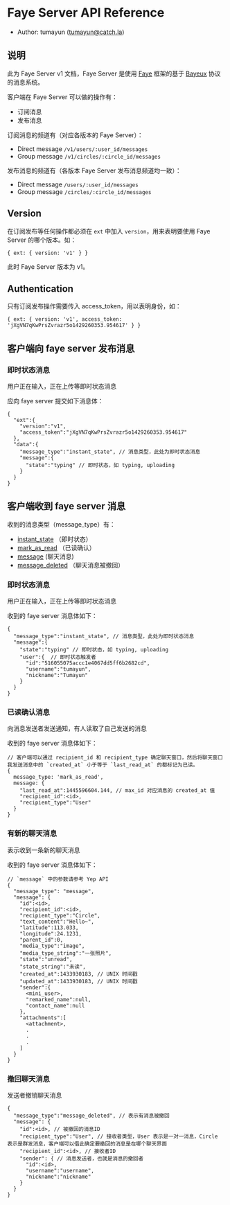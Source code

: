 # Faye Server API Reference

* Author: tumayun (tumayun@catch.la)

## 说明

此为 Faye Server v1 文档，Faye Server 是使用 [Faye](http://faye.jcoglan.com/) 框架的基于 [Bayeux](http://svn.cometd.org/trunk/bayeux/bayeux.html) 协议的消息系统。

客户端在 Faye Server 可以做的操作有：

* 订阅消息
* 发布消息

订阅消息的频道有（对应各版本的 Faye Server）：

* Direct message `/v1/users/:user_id/messages`
* Group message `/v1/circles/:circle_id/messages`

发布消息的频道有（各版本 Faye Server 发布消息频道均一致）：

* Direct message `/users/:user_id/messages`
* Group message `/circles/:circle_id/messages`

## Version

在订阅发布等任何操作都必须在 `ext` 中加入 `version`，用来表明要使用 Faye Server 的哪个版本。如：

```
{ ext: { version: 'v1' } }
```

此时 Faye Server 版本为 v1。


## Authentication

只有订阅发布操作需要传入 access_token，用以表明身份，如：

```
{ ext: { version: 'v1', access_token: 'jXgVN7qKwPrsZvrazr5o1429260353.954617' } }
```

## 客户端向 faye server 发布消息

### 即时状态消息

用户正在输入，正在上传等即时状态消息

应向 faye server 提交如下消息体：

```
{
  "ext":{
    "version":"v1",
    "access_token":"jXgVN7qKwPrsZvrazr5o1429260353.954617"
  },
  "data":{
    "message_type":"instant_state", // 消息类型，此处为即时状态消息
    "message":{
      "state":"typing" // 即时状态，如 typing, uploading
    }
  }
}
```

## 客户端收到 faye server 消息

收到的消息类型（message_type）有：

* [instant_state](#即时状态消息) （即时状态）
* [mark_as_read](#已读确认消息) （已读确认）
* [message](#有新的聊天消息) (聊天消息)
* [message_deleted](#撤回聊天消息) （聊天消息被撤回）

### 即时状态消息

用户正在输入，正在上传等即时状态消息

收到的 faye server 消息体如下：

```
{
  "message_type":"instant_state", // 消息类型，此处为即时状态消息
  "message":{
    "state":"typing" // 即时状态，如 typing, uploading
    "user":{  // 即时状态触发者
      "id":"516055075accc1e4067dd5ff6b2682cd",
      "username":"tumayun",
      "nickname":"Tumayun"
    }
  }
}
```

### 已读确认消息

向消息发送者发送通知，有人读取了自己发送的消息

收到的 faye server 消息体如下：

```
// 客户端可以通过 recipient_id 和 recipient_type 确定聊天窗口，然后将聊天窗口我发送消息中的 `created_at` 小于等于 `last_read_at` 的都标记为已读。
{
  message_type: 'mark_as_read',
  message: {
    "last_read_at":1445596604.144, // max_id 对应消息的 created_at 值
    "recipient_id":<id>,
    "recipient_type":"User"
  }
}
```

### 有新的聊天消息

表示收到一条新的聊天消息

收到的 faye server 消息体如下：

``` 
// `message` 中的参数请参考 Yep API
{
  "message_type": "message",
  "message": {
    "id":<id>,
    "recipient_id":<id>,
    "recipient_type":"Circle",
    "text_content":"Hello~",
    "latitude":113.033,
    "longitude":24.1231,
    "parent_id":0,
    "media_type":"image",
    "media_type_string":"一张照片",
    "state":"unread",
    "state_string":"未读",
    "created_at":1433930183, // UNIX 时间戳
    "updated_at":1433930183, // UNIX 时间戳
    "sender":{
      <mini_user>,
      "remarked_name":null,
      "contact_name":null
    },
    "attachments":[
      <attachment>,
      .
      .
      .
    ]
  }
}
```

### 撤回聊天消息

发送者撤销聊天消息

```
{
  "message_type":"message_deleted", // 表示有消息被撤回
  "message": {
    "id":<id>, // 被撤回的消息ID
    "recipient_type":"User", // 接收者类型，User 表示是一对一消息，Circle 表示是群发消息，客户端可以借此确定要撤回的消息是在哪个聊天界面
    "recipient_id":<id>, // 接收者ID
    "sender": { // 消息发送者，也就是消息的撤回者
      "id":<id>,
      "username":"username",
      "nickname":"nickname"
    }
  }
}
```
